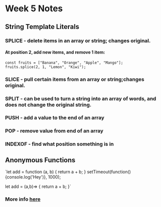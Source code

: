 # Week 5 Notes

## String Template Literals

### SPLICE - delete items in an array or string; changes original. 

#### At position 2, add new items, and remove 1 item:

  `const fruits = ["Banana", "Orange", "Apple", "Mango"];
  fruits.splice(2, 1, "Lemon", "Kiwi");`

### SLICE - pull certain items from an array or string;changes original.

### SPLIT - can be used to turn a string into an array of words, and does not change the original string.

### PUSH - add a value to the end of an array

### POP - remove value from end of an array

### INDEXOF - find what position something is in

## Anonymous Functions

`let add = function (a, b) {
    return a + b;
  }
  setTimeout(function(){console.log('Hey')}, 1000);

  let add = (a,b)=> {
    return a + b;
  }`
### More info [here](https://developer.mozilla.org/en-US/docs/Web/JavaScript/Reference/Functions/Arrow_functions)

